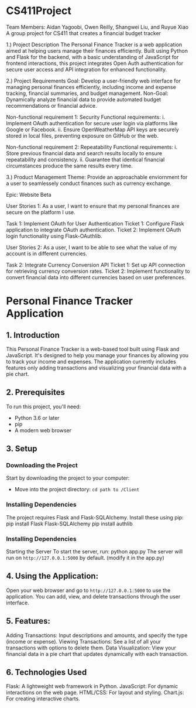 # CS411Project 
Team Members: Aidan Yagoobi, Owen Reilly, Shangwei Liu, and Ruyue Xiao 
A group project for CS411 that creates a financial budget tracker 

1.) Project Description
The Personal Finance Tracker is a web application aimed at helping users manage their finances efficiently. Built using Python and Flask for the backend, with a basic understanding of JavaScript for frontend interactions, this project integrates Open Auth authentication for secure user access and API integration for enhanced functionality.

2.) Project Requirements 
Goal: Develop a user-friendly web interface for managing personal finances efficiently, including income and expense tracking, financial summaries, and budget management.
Non-Goal: Dynamically analyze financial data to provide automated budget recommendations or financial advice.

Non-functional requirement 1: Security
Functional requirements:
i. Implement OAuth authentication for secure user login via platforms like Google or Facebook.
ii. Ensure OpenWeatherMap API keys are securely stored in local files, preventing exposure on GitHub or the web.

Non-functional requirement 2: Repeatability
Functional requirements:
i. Store previous financial data and search results locally to ensure repeatability and consistency.
ii. Guarantee that identical financial circumstances produce the same results every time.

3.) Product Management 
Theme:
Provide an approachable enviornment for a user to seamlessely conduct finances such as currency exchange. 

Epic:
Website Beta 

User Stories 1:
As a user, I want to ensure that my personal finances are secure on the platform I use. 

Task 1:
Implement OAuth for User Authentication
Ticket 1: Configure Flask application to integrate OAuth authentication.
Ticket 2: Implement OAuth login functionality using Flask-OAuthlib.


User Stories 2:
As a user, I want to be able to see what the value of my account is in different currencies. 

Task 2: 
Integrate Currency Conversion API
Ticket 1: Set up API connection for retrieving currency conversion rates.
Ticket 2: Implement functionality to convert financial data into different currencies based on user preferences.






# Personal Finance Tracker Application

## 1. Introduction

This Personal Finance Tracker is a web-based tool built using Flask and JavaScript. It's designed to help you manage your finances by allowing you to track your income and expenses. The application currently includes features only adding transactions and visualizing your financial data with a pie chart.

## 2. Prerequisites

To run this project, you'll need:
- Python 3.6 or later
- pip
- A modern web browser

## 3. Setup

### Downloading the Project

Start by downloading the project to your computer:
- Move into the project directory: `cd path to /Client`

### Installing Dependencies

The project requires Flask and Flask-SQLAlchemy. Install these using pip:
pip install Flask Flask-SQLAlchemy
pip install authlib


### Installing Dependencies

Starting the Server
To start the server, run:
python app.py
The server will run on `http://127.0.0.1:5000` by default. (modify it in the app.py)

## 4. Using the Application:

Open your web browser and go to `http://127.0.0.1:5000` to use the application. You can add, view, and delete transactions through the user interface.

## 5. Features:

Adding Transactions: Input descriptions and amounts, and specify the type (income or expense).
Viewing Transactions: See a list of all your transactions with options to delete them.
Data Visualization: View your financial data in a pie chart that updates dynamically with each transaction.

## 6. Technologies Used

Flask: A lightweight web framework in Python.
JavaScript: For dynamic interactions on the web page.
HTML/CSS: For layout and styling.
Chart.js: For creating interactive charts.
